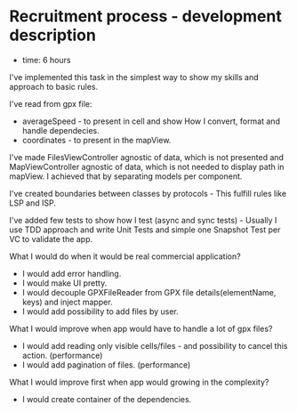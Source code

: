 # Recruitment process - development description
- time: 6 hours

I've implemented this task in the simplest way to show my skills and approach to basic rules.

I've read from gpx file:
- averageSpeed - to present in cell and show How I convert, format and handle dependecies. 
- coordinates - to present in the mapView. 

I've made FilesViewController agnostic of data, which is not presented and MapViewController agnostic of data, which is not needed to display path in mapView. I achieved that by separating models per component.

I've created boundaries between classes by protocols - This fulfill rules like LSP and ISP.

I've added few tests to show how I test (async and sync tests) - Usually I use TDD approach and write Unit Tests and simple one Snapshot Test per VC to validate the app. 

What I would do when it would be real commercial application?
- I would add error handling. 
- I would make UI pretty.
- I would decouple GPXFileReader from GPX file details(elementName, keys) and inject mapper. 
- I would add possibility to add files by user.

What I would improve when app would have to handle a lot of gpx files?
- I would add reading only visible cells/files - and possibility to cancel this action. (performance)
- I would add pagination of files. (performance)

What I would improve first when app would growing in the complexity?
- I would create container of the dependencies.


